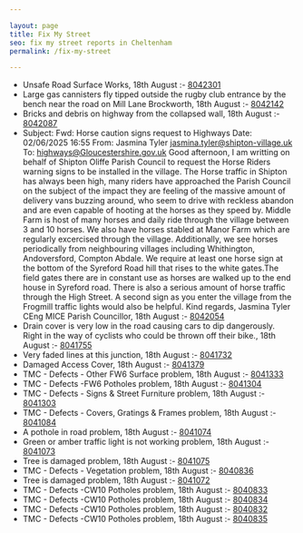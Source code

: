 ```yaml
---

layout: page
title: Fix My Street
seo: fix my street reports in Cheltenham
permalink: /fix-my-street

---
```


<!-- fix_marker starts -->

- Unsafe Road Surface Works, 18th August :- [8042301](https://www.fixmystreet.com/report/8042301)
- Large gas cannisters fly tipped outside the rugby club entrance by the bench near the road on Mill Lane Brockworth, 18th August :- [8042142](https://www.fixmystreet.com/report/8042142)
- Bricks and debris on highway from the collapsed wall, 18th August :- [8042087](https://www.fixmystreet.com/report/8042087)
- Subject: Fwd: Horse caution signs request to Highways Date: 02/06/2025 16:55 From: Jasmina Tyler <jasmina.tyler@shipton-village.uk> To: highways@Gloucestershire.gov.uk Good afternoon, I am writting on behalf of Shipton Oliffe Parish Council to request the Horse Riders warning signs to be installed in the village. The Horse traffic in Shipton has always been high, many riders have approached the Parish Council on the subject of the impact they are feeling of the massive amount of delivery vans buzzing around, who seem to drive with reckless abandon and are even capable of hooting at the horses as they speed by. Middle Farm is host of many horses and daily ride through the village between 3 and 10 horses. We also have horses stabled at Manor Farm which are regularly excercised through the village. Additionally, we see horses periodically from neighbouring villages including Whithington, Andoversford, Compton Abdale. We require at least one horse sign at the bottom of the Syreford Road hill that rises to the white gates.The field gates there are in constant use as horses are walked up to the end house in Syreford road. There is also a serious amount of horse traffic through the High Street. A second sign as you enter the village from the Frogmill traffic lights would also be helpful. Kind regards, Jasmina Tyler CEng MICE Parish Councillor, 18th August :- [8042054](https://www.fixmystreet.com/report/8042054)
- Drain cover is very low in the road causing cars to dip dangerously. Right in the way of cyclists who could be thrown off their bike., 18th August :- [8041755](https://www.fixmystreet.com/report/8041755)
- Very faded lines at this junction, 18th August :- [8041732](https://www.fixmystreet.com/report/8041732)
- Damaged Access Cover, 18th August :- [8041379](https://www.fixmystreet.com/report/8041379)
- TMC - Defects - Other FW6  Surface problem, 18th August :- [8041333](https://www.fixmystreet.com/report/8041333)
- TMC - Defects -FW6 Potholes problem, 18th August :- [8041304](https://www.fixmystreet.com/report/8041304)
- TMC - Defects - Signs & Street Furniture problem, 18th August :- [8041303](https://www.fixmystreet.com/report/8041303)
- TMC - Defects - Covers, Gratings & Frames problem, 18th August :- [8041084](https://www.fixmystreet.com/report/8041084)
- A pothole in road problem, 18th August :- [8041074](https://www.fixmystreet.com/report/8041074)
- Green or amber traffic light is not working problem, 18th August :- [8041073](https://www.fixmystreet.com/report/8041073)
- Tree is damaged problem, 18th August :- [8041075](https://www.fixmystreet.com/report/8041075)
- TMC - Defects - Vegetation problem, 18th August :- [8040836](https://www.fixmystreet.com/report/8040836)
- Tree is damaged problem, 18th August :- [8041072](https://www.fixmystreet.com/report/8041072)
- TMC - Defects -CW10 Potholes problem, 18th August :- [8040833](https://www.fixmystreet.com/report/8040833)
- TMC - Defects -CW10 Potholes problem, 18th August :- [8040834](https://www.fixmystreet.com/report/8040834)
- TMC - Defects -CW10 Potholes problem, 18th August :- [8040832](https://www.fixmystreet.com/report/8040832)
- TMC - Defects -CW10 Potholes problem, 18th August :- [8040835](https://www.fixmystreet.com/report/8040835)

<!-- fix_marker ends -->
